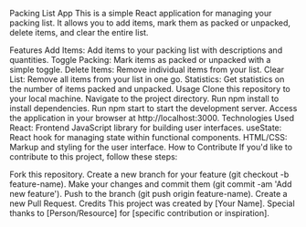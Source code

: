 Packing List App
This is a simple React application for managing your packing list. It allows you to add items, mark them as packed or unpacked, delete items, and clear the entire list.

Features
Add Items: Add items to your packing list with descriptions and quantities.
Toggle Packing: Mark items as packed or unpacked with a simple toggle.
Delete Items: Remove individual items from your list.
Clear List: Remove all items from your list in one go.
Statistics: Get statistics on the number of items packed and unpacked.
Usage
Clone this repository to your local machine.
Navigate to the project directory.
Run npm install to install dependencies.
Run npm start to start the development server.
Access the application in your browser at http://localhost:3000.
Technologies Used
React: Frontend JavaScript library for building user interfaces.
useState: React hook for managing state within functional components.
HTML/CSS: Markup and styling for the user interface.
How to Contribute
If you'd like to contribute to this project, follow these steps:

Fork this repository.
Create a new branch for your feature (git checkout -b feature-name).
Make your changes and commit them (git commit -am 'Add new feature').
Push to the branch (git push origin feature-name).
Create a new Pull Request.
Credits
This project was created by [Your Name]. Special thanks to [Person/Resource] for [specific contribution or inspiration].